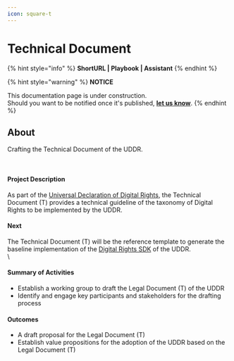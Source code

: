 ```yaml
---
icon: square-t
---
```


# Technical Document

{% hint style="info" %}
**ShortURL | Playbook | Assistant**
{% endhint %}

{% hint style="warning" %}
**NOTICE**

This documentation page is under construction.\
Should you want to be notified once it's published, [**let us know**](https://tiof.click/TIOFTarianUpdatesService).
{% endhint %}

## About

Crafting the Technical Document of the UDDR.

[\
](https://opencollective.com/uddr/projects/technical-document-t#category-ABOUT)



#### **Project Description**

As part of the [Universal Declaration of Digital Rights](https://opencollective.com/uddr), the Technical Document (T) provides a technical guideline of the taxonomy of Digital Rights to be implemented by the UDDR.\
&#x20;

#### **Next**

The Technical Document (T) will be the reference template to generate the baseline implementation of the [Digital Rights SDK](https://opencollective.com/digital-rights-sdk) of the UDDR. \
\


#### **Summary of Activities**

* Establish a working group to draft the Legal Document (T) of the UDDR
* Identify and engage key participants and stakeholders for the drafting process

#### **Outcomes**

* A draft proposal for the Legal Document (T)
* Establish value propositions for the adoption of the UDDR based on the Legal Document (T)

